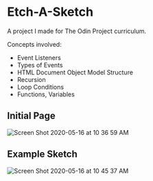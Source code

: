 # Etch-A-Sketch
A project I made for The Odin Project curriculum.

Concepts involved:
* Event Listeners
* Types of Events
* HTML Document Object Model Structure
* Recursion
* Loop Conditions
* Functions, Variables

## Initial Page
![Screen Shot 2020-05-16 at 10 36 59 AM](https://user-images.githubusercontent.com/60115158/82122460-d5a1e400-9761-11ea-9896-3742d7dd0a42.png)

## Example Sketch
![Screen Shot 2020-05-16 at 10 45 37 AM](https://user-images.githubusercontent.com/60115158/82122550-70022780-9762-11ea-9fa2-f6bb76fb5f6d.png)


